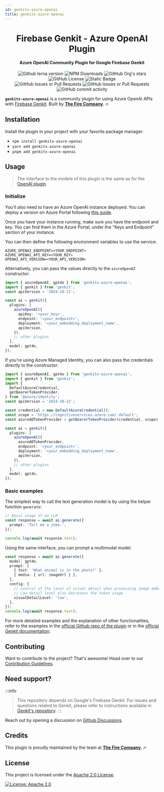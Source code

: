 ```yaml
---
id: genkitx-azure-openai
title: genkitx-azure-openai
---
```


<h1 align="center">
   Firebase Genkit - Azure OpenAI Plugin
</h1>

<h4 align="center">Azure OpenAI Community Plugin for Google Firebase Genkit</h4>

<div align="center">
   <img alt="Github lerna version" src="https://img.shields.io/github/lerna-json/v/TheFireCo/genkit-plugins?label=version"/>
   <img alt="NPM Downloads" src="https://img.shields.io/npm/dw/genkitx-azure-openai"/>
   <img alt="GitHub Org's stars" src="https://img.shields.io/github/stars/TheFireCo?style=social"/>
   <img alt="GitHub License" src="https://img.shields.io/github/license/TheFireCo/genkit-plugins"/>
   <img alt="Static Badge" src="https://img.shields.io/badge/yes-a?label=maintained"/>
</div>

<div align="center">
   <img alt="GitHub Issues or Pull Requests" src="https://img.shields.io/github/issues/TheFireCo/genkit-plugins?color=blue"/>
   <img alt="GitHub Issues or Pull Requests" src="https://img.shields.io/github/issues-pr/TheFireCo/genkit-plugins?color=blue"/>
   <img alt="GitHub commit activity" src="https://img.shields.io/github/commit-activity/m/TheFireCo/genkit-plugins"/>
</div>

**`genkitx-azure-openai`** is a community plugin for using Azure OpenAI APIs with
[Firebase Genkit](https://github.com/firebase/genkit). Built by [**The Fire Company**](https://github.com/TheFireCo). 🔥

## Installation

Install the plugin in your project with your favorite package manager:

- `npm install genkitx-azure-openai`
- `yarn add genkitx-azure-openai`
- `pnpm add genkitx-azure-openai`

## Usage

> The interface to the models of this plugin is the same as for the [OpenAI plugin](openai.md).

### Initialize

You'll also need to have an Azure OpenAI instance deployed. You can deploy a version on Azure Portal following [this guide](https://learn.microsoft.com/azure/ai-services/openai/how-to/create-resource?pivots=web-portal).

Once you have your instance running, make sure you have the endpoint and key. You can find them in the Azure Portal, under the "Keys and Endpoint" section of your instance.

You can then define the following environment variables to use the service:

```
AZURE_OPENAI_ENDPOINT=<YOUR_ENDPOINT>
AZURE_OPENAI_API_KEY=<YOUR_KEY>
OPENAI_API_VERSION=<YOUR_API_VERSION>
```

Alternatively, you can pass the values directly to the `azureOpenAI` constructor:

```typescript
import { azureOpenAI, gpt4o } from 'genkitx-azure-openai';
import { genkit } from 'genkit';
const apiVersion = '2024-10-21';

const ai = genkit({
  plugins: [
    azureOpenAI({
      apiKey: '<your_key>',
      endpoint: '<your_endpoint>',
      deployment: '<your_embedding_deployment_name',
      apiVersion,
    }),
    // other plugins
  ],
  model: gpt4o,
});
```

If you're using Azure Managed Identity, you can also pass the credentials directly to the constructor:

```typescript
import { azureOpenAI, gpt4o } from 'genkitx-azure-openai';
import { genkit } from 'genkit';
import {
  DefaultAzureCredential,
  getBearerTokenProvider,
} from '@azure/identity';
const apiVersion = '2024-10-21';

const credential = new DefaultAzureCredential();
const scope = 'https://cognitiveservices.azure.com/.default';
const azureADTokenProvider = getBearerTokenProvider(credential, scope);

const ai = genkit({
  plugins: [
    azureOpenAI({
      azureADTokenProvider,
      endpoint: '<your_endpoint>',
      deployment: '<your_embedding_deployment_name',
      apiVersion,
    }),
    // other plugins
  ],
  model: gpt4o,
});
```

### Basic examples

The simplest way to call the text generation model is by using the helper function `generate`:

```typescript
// Basic usage of an LLM
const response = await ai.generate({
  prompt: 'Tell me a joke.',
});

console.log(await response.text);
```

Using the same interface, you can prompt a multimodal model:

```typescript
const response = await ai.generate({
  model: gpt4o,
  prompt: [
    { text: 'What animal is in the photo?' },
    { media: { url: imageUrl } },
  ],
  config: {
    // control of the level of visual detail when processing image embeddings
    // Low detail level also decreases the token usage
    visualDetailLevel: 'low',
  },
});
console.log(await response.text);
```

For more detailed examples and the explanation of other functionalities, refer to the examples in the [official Github repo of the plugin](https://github.com/TheFireCo/genkit-plugins/blob/main/examples/README.md) or in the [official Genkit documentation](https://firebase.google.com/docs/genkit/get-started).

## Contributing

Want to contribute to the project? That's awesome! Head over to our [Contribution Guidelines](https://github.com/TheFireCo/genkit-plugins/blob/main/CONTRIBUTING.md).

## Need support?

:::info

> This repository depends on Google's Firebase Genkit. For issues and questions related to Genkit, please refer to instructions available in [Genkit's repository](https://github.com/firebase/genkit).
> :::

Reach out by opening a discussion on [Github Discussions](https://github.com/TheFireCo/genkit-plugins/discussions).

## Credits

This plugin is proudly maintained by the team at [**The Fire Company**](https://github.com/TheFireCo). 🔥

## License

This project is licensed under the [Apache 2.0 License](https://github.com/TheFireCo/genkit-plugins/blob/main/LICENSE).

[![License: Apache 2.0](https://img.shields.io/badge/License-Apache%202%2E0-lightgrey.svg)](https://github.com/TheFireCo/genkit-plugins/blob/main/LICENSE)
